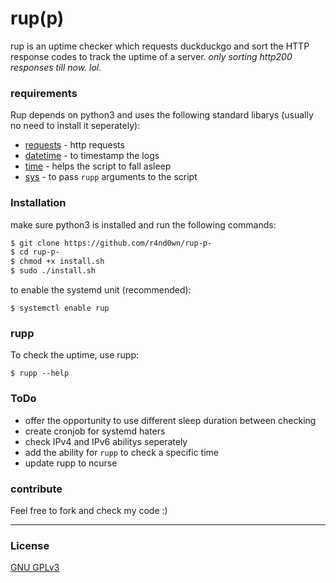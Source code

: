 # rup\(p\)

rup is an uptime checker which requests duckduckgo and sort the HTTP response codes to track the uptime of a server.
*only sorting http200 responses till now. lol.*


### requirements

Rup depends on python3 and uses the following standard libarys (usually no need to install it seperately):
* [requests](https://pypi.org/project/requests/) - http requests
* [datetime](https://docs.python.org/3/library/datetime.html) - to timestamp the logs
* [time](https://docs.python.org/3/library/time.html) - helps the script to fall asleep
* [sys](https://docs.python.org/3/library/sys.html) - to pass `rupp` arguments to the script


### Installation
make sure python3 is installed and run the following commands:
```sh
$ git clone https://github.com/r4nd0wn/rup-p-
$ cd rup-p-
$ chmod +x install.sh
$ sudo ./install.sh
```
to enable the systemd unit (recommended):
```
$ systemctl enable rup
```

### rupp
To check the uptime, use rupp:
```
$ rupp --help
```

### ToDo
* offer the opportunity to use different sleep duration between checking
* create cronjob for systemd haters
* check IPv4 and IPv6 abilitys seperately
* add the ability for `rupp` to check a specific time
* update rupp to ncurse 

### contribute
Feel free to fork and check my code :)

----
### License
[GNU GPLv3](https://www.gnu.org/licenses/gpl-3.0.txt)

